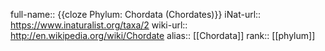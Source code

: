 full-name:: {{cloze Phylum: Chordata (Chordates)}}
iNat-url:: https://www.inaturalist.org/taxa/2
wiki-url:: http://en.wikipedia.org/wiki/Chordate
alias:: [[Chordata]]
rank:: [[phylum]]
